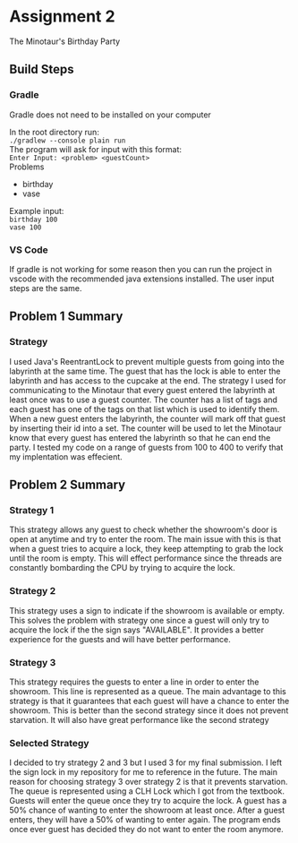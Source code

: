 # Assignment 2

The Minotaur's Birthday Party

## Build Steps

### Gradle

Gradle does not need to be installed on your computer

In the root directory run:<br> `./gradlew --console plain run`
<br>
The program will ask for input with this format:
<br>
`Enter Input: <problem> <guestCount>`
<br>
Problems

- birthday
- vase

Example input:
<br>
`birthday 100`
<br>
`vase 100`

### VS Code

If gradle is not working for some reason then you can run the project in vscode with the recommended java extensions installed. The user input steps are the same.

## Problem 1 Summary

### Strategy

I used Java's ReentrantLock to prevent multiple guests from going into the labyrinth at the same time. The guest that has the lock is able to enter the labyrinth and has access to the cupcake at the end. The strategy I used for communicating to the Minotaur that every guest entered the labyrinth at least once was to use a guest counter. The counter has a list of tags and each guest has one of the tags on that list which is used to identify them. When a new guest enters the labyrinth, the counter will mark off that guest by inserting their id into a set. The counter will be used to let the Minotaur know that every guest has entered the labyrinth so that he can end the party. I tested my code on a range of guests from 100 to 400 to verify that my implentation was effecient.

## Problem 2 Summary

### Strategy 1

This strategy allows any guest to check whether the showroom's door is open at anytime and try to enter the room. The main issue with this is that when a guest tries to acquire a lock, they keep attempting to grab the lock until the room is empty. This will effect performance since the threads are constantly bombarding the CPU by trying to acquire the lock.

### Strategy 2

This strategy uses a sign to indicate if the showroom is available or empty. This solves the problem with strategy one since a guest will only try to acquire the lock if the the sign says "AVAILABLE". It provides a better experience for the guests and will have better performance.

### Strategy 3

This strategy requires the guests to enter a line in order to enter the showroom. This line is represented as a queue. The main advantage to this strategy is that it guarantees that each guest will have a chance to enter the showroom. This is better than the second strategy since it does not prevent starvation. It will also have great performance like the second strategy

### Selected Strategy

I decided to try strategy 2 and 3 but I used 3 for my final submission. I left the sign lock in my repository for me to reference in the future. The main reason for choosing strategy 3 over strategy 2 is that it prevents starvation. The queue is represented using a CLH Lock which I got from the textbook. Guests will enter the queue once they try to acquire the lock. A guest has a 50% chance of wanting to enter the showroom at least once. After a guest enters, they will have a 50% of wanting to enter again. The program ends once ever guest has decided they do not want to enter the room anymore.
